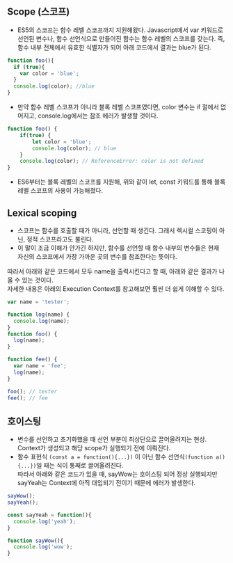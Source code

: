 ## Scope (스코프)
- ES5의 스코프는 함수 레벨 스코프까지 지원해왔다. Javascript에서 var 키워드로 선언된 변수나, 함수 선언식으로 만들어진 함수는 함수 레벨의 스코프를 갖는다. 즉, 함수 내부 전체에서 유효한 식별자가 되어 아래 코드에서 결과는 blue가 된다.
```js
function foo(){
  if (true){
    var color = 'blue';
  }
  console.log(color); //blue
}
```
- 만약 함수 레벨 스코프가 아니라 블록 레벨 스코프였다면, color 변수는 if 절에서 없어지고, console.log에서는 참조 에러가 발생할 것이다.
```js
function foo() {
    if(true) {
        let color = 'blue';
        console.log(color); // blue
    }
    console.log(color); // ReferenceError: color is not defined
}
```
- ES6부터는 블록 레벨의 스코프를 지원해, 위와 같이 let, const 키워드를 통해 블록 레벨 스코프의 사용이 가능해졌다.

## Lexical scoping
- 스코프는 함수를 호출할 때가 아니라, 선언할 때 생긴다. 그래서 렉시컬 스코핑이 아닌, 정적 스코프라고도 불린다.
- 이 말이 조금 이해가 안가긴 하지만, 함수를 선언할 때 함수 내부의 변수들은 현재 자신의 스코프에서 가장 가까운 곳의 변수를 참조한다는 뜻이다.   
   
따라서 아래와 같은 코드에서 모두 name을 출력시킨다고 할 때, 아래와 같은 결과가 나올 수 있는 것이다.   
자세한 내용은 아래의 Execution Context를 참고해보면 훨씬 더 쉽게 이해할 수 있다.   
```js
var name = 'tester';

function log(name) {
  console.log(name);
}
function foo() {
  log(name);
}

function fee() {
  var name = 'fee';
  log(name);
}

foo(); // tester
fee(); // fee
```

## 호이스팅
- 변수를 선언하고 초기화했을 때 선언 부분이 최상단으로 끌어올려지는 현상. Context가 생성되고 해당 scope가 실행되기 전에 이뤄진다. 
- 함수 표현식 `(const a = function(){...})` 이 아닌 함수 선언식`(function a(){...})`일 때는 식이 통째로 끌어올려진다.   
따라서 아래와 같은 코드가 있을 때, sayWow는 호이스팅 되어 정상 실행되지만 sayYeah는 Context에 아직 대입되기 전이기 때문에 에러가 발생한다.
```js
sayWow();
sayYeah();

const sayYeah = function(){
  console.log('yeah');
}

function sayWow(){
  console.log('wow');
}
```
